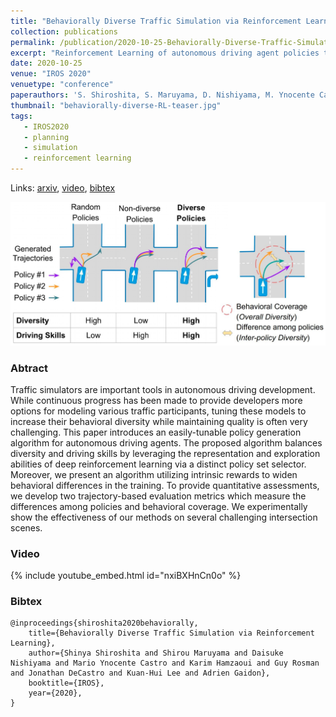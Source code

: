 ```yaml
---
title: "Behaviorally Diverse Traffic Simulation via Reinforcement Learning"
collection: publications
permalink: /publication/2020-10-25-Behaviorally-Diverse-Traffic-Simulation-via-RL
excerpt: "Reinforcement Learning of autonomous driving agent policies to balance driving skills and behavioral diversity."
date: 2020-10-25
venue: "IROS 2020"
venuetype: "conference"
paperauthors: 'S. Shiroshita, S. Maruyama, D. Nishiyama, M. Ynocente Castro, K. Hamzaoui, G. Rosman, J. DeCastro, KH. Lee, A. Gaidon'
thumbnail: "behaviorally-diverse-RL-teaser.jpg"
tags:
   - IROS2020
   - planning
   - simulation
   - reinforcement learning
---
```


Links: [arxiv](https://arxiv.org/abs/2011.05741), [video](#video), [bibtex](#bibtex)

![Behaviorally Diverse RL](/images/behaviorally-diverse-RL.jpg)

### Abtract

Traffic simulators are important tools in autonomous driving development. While continuous progress has been made to provide developers more options for modeling various traffic participants, tuning these models to increase their behavioral diversity while maintaining quality is often very challenging. This paper introduces an easily-tunable policy generation algorithm for autonomous driving agents. The proposed algorithm balances diversity and driving skills by leveraging the representation and exploration abilities of deep reinforcement learning via a distinct policy set selector. Moreover, we present an algorithm utilizing intrinsic rewards to widen behavioral differences in the training. To provide quantitative assessments, we develop two trajectory-based evaluation metrics which measure the differences among policies and behavioral coverage. We experimentally show the effectiveness of our methods on several challenging intersection scenes.


### Video

{% include youtube_embed.html id="nxiBXHnCn0o" %}


### Bibtex

    @inproceedings{shiroshita2020behaviorally,
        title={Behaviorally Diverse Traffic Simulation via Reinforcement Learning},
        author={Shinya Shiroshita and Shirou Maruyama and Daisuke Nishiyama and Mario Ynocente Castro and Karim Hamzaoui and Guy Rosman and Jonathan DeCastro and Kuan-Hui Lee and Adrien Gaidon},
        booktitle={IROS},
        year={2020},
    }